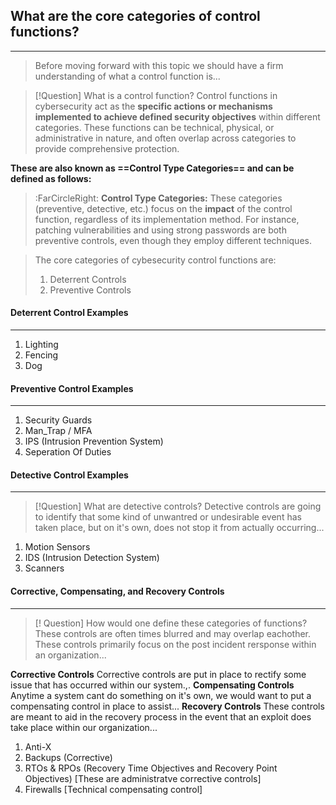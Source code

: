 ## What are the core categories of control functions?
---

>Before moving forward with this topic we should have a firm understanding of what a control function is...

>[!Question] What is a control function?
>	Control functions in cybersecurity act as the **specific actions or mechanisms implemented to achieve defined security objectives** within different categories. These functions can be technical, physical, or administrative in nature, and often overlap across categories to provide comprehensive protection.

**These are also known as ==Control Type Categories== and can be defined as follows:** 
>:FarCircleRight: **Control Type Categories:** These categories (preventive, detective, etc.) focus on the **impact** of the control function, regardless of its implementation method. For instance, patching vulnerabilities and using strong passwords are both preventive controls, even though they employ different techniques.

>The core categories of cybesecurity control functions are: 
>	01) Deterrent Controls 
>	2) Preventive Controls 
#### Deterrent Control Examples 
---
1) Lighting 
2) Fencing 
3) Dog 

#### Preventive Control Examples 
---
1) Security Guards 
2) Man_Trap / MFA 
3) IPS (Intrusion Prevention System)
4) Seperation Of Duties 

#### Detective Control Examples 
---
>[!Question] What are detective controls?
>	Detective controls are going to identify that some kind of unwantred or undesirable event has taken place, but on it's own, does not stop it from actually occurring... 
1) Motion Sensors
2) IDS (Intrusion Detection System)
3) Scanners 


#### Corrective, Compensating, and Recovery Controls 
---
>[! Question] How would one define these categories of functions?
>These controls are often times blurred and may overlap eachother. These controls primarily focus on the post incident rersponse within an organization... 

**Corrective Controls** Corrective controls are put in place to rectify some issue that has occurred within our system.,. 
**Compensating Controls** Anytime a system cant do something on it's own, we would want to put a compensating control in place to assist...
**Recovery Controls** These controls are meant to aid in the recovery process in the event that an exploit does take place within our organization...
1) Anti-X 
2) Backups (Corrective) 
3) RTOs & RPOs (Recovery Time Objectives and Recovery Point Objectives) [These are administratve corrective controls] 
4) Firewalls [Technical compensating control]










